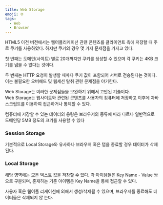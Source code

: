 ```yaml
---
title: Web Storage
emoji: 🌐
tags:
  - Web
  - Browser
---
```



HTML5 이전 버전에서는 웹어플리케이션 관련 콘텐츠를 클라이언트 측에 저장할 때 주로 쿠키를 사용하였다. 하지만 쿠키의 경우 몇 가지 문제점을 가지고 있다. 

첫 번째는 도메인(사이트) 별로 20개까지만 쿠키를 생성할 수 있으며 각 쿠키는 4KB 크기를 넘을 수 없다는 것이다. 

두 번째는 HTTP 요청이 발생할 때마다 쿠키 값이 포함되어 서버로 전송된다는 것이다. 이는 불필요한 오버헤드 및 웹세션 탈취 관련 문제점을 야기한다. 

Web Storage는 이러한 문제점들을 보완하기 위해서 고안된 기술이다.  
Web Storage는 웹사이트와 관련된 콘텐츠를 사용자의 컴퓨터에 저장하고 이후에 자바스크립트를 이용하여 접근하거나 통제할 수 있다. 

컴퓨터에 저장할 수 있는 데이터의 용량은 브라우저의 종류에 따라 다르나 일반적으로 도메인당 5MB 정도의 크기를 사용할 수 있다

### Session Storage  
기본적으로 Local Storage와 유사하나 브라우저 혹은 탭을 종료할 경우 데이터가 삭제된다.

### Local Storage  
해당 영역에는 모든 텍스트 값을 저장할 수 있다. 각 아이템들은 Key Name - Value 쌍으로 구분되며, 존재하는 기존 아이템은 Key Name을 통해 접근할 수 있다. 

사용자 혹은 웹어플 리케이션에 의해서 생성/삭제될 수 있으며, 브라우저를 종료해도 데이터들은 삭제되지 않 는다.
